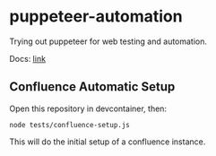 # puppeteer-automation
Trying out puppeteer for web testing and automation.

Docs: [link](https://pptr.dev/)

## Confluence Automatic Setup

Open this repository in devcontainer, then:

```
node tests/confluence-setup.js
```

This will do the initial setup of a confluence instance.
